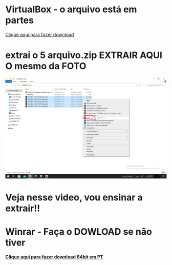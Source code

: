 # VirtualBox - o arquivo está em partes

<a href="https://github.com/Gilmarsantosfilho/VirtualBox/archive/refs/heads/main.zip">Clique aqui para fazer download</strong><strong><a>

# extrai o 5 arquivo.zip **EXTRAIR AQUI** O mesmo da FOTO


<img src="https://github.com/Gilmarsantosfilho/VirtualBox/blob/main/Captura%20de%20Tela.png">



  
  # Veja nesse video, vou ensinar a extrair!!

  
  # Winrar - Faça o DOWLOAD se não tiver
  
<a href="https://www.win-rar.com/fileadmin/winrar-versions/winrar/winrar-x64-621pt.exe">Clique aqui para fazer download 64bit em PT</strong><strong><a>

